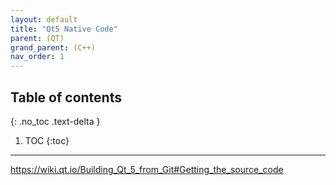 ```yaml
---
layout: default
title: "Qt5 Native Code"
parent: (QT)
grand_parent: (C++)
nav_order: 1
---
```


## Table of contents
{: .no_toc .text-delta }

1. TOC
{:toc}

---

https://wiki.qt.io/Building_Qt_5_from_Git#Getting_the_source_code